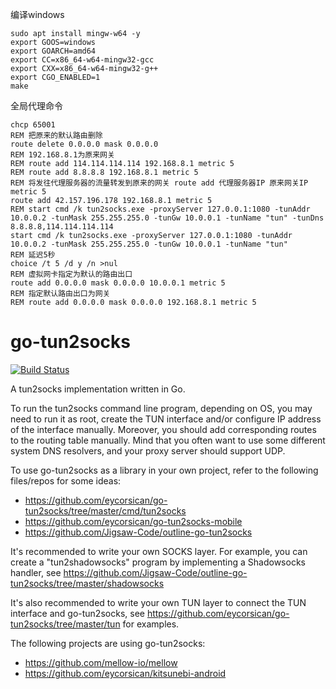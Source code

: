 编译windows
```
sudo apt install mingw-w64 -y
export GOOS=windows
export GOARCH=amd64
export CC=x86_64-w64-mingw32-gcc
export CXX=x86_64-w64-mingw32-g++
export CGO_ENABLED=1
make
```

全局代理命令


```
chcp 65001
REM 把原来的默认路由删除
route delete 0.0.0.0 mask 0.0.0.0
REM 192.168.8.1为原来网关
REM route add 114.114.114.114 192.168.8.1 metric 5
REM route add 8.8.8.8 192.168.8.1 metric 5
REM 将发往代理服务器的流量转发到原来的网关 route add 代理服务器IP 原来网关IP metric 5
route add 42.157.196.178 192.168.8.1 metric 5
REM start cmd /k tun2socks.exe -proxyServer 127.0.0.1:1080 -tunAddr 10.0.0.2 -tunMask 255.255.255.0 -tunGw 10.0.0.1 -tunName "tun" -tunDns 8.8.8.8,114.114.114.114
start cmd /k tun2socks.exe -proxyServer 127.0.0.1:1080 -tunAddr 10.0.0.2 -tunMask 255.255.255.0 -tunGw 10.0.0.1 -tunName "tun"
REM 延迟5秒
choice /t 5 /d y /n >nul
REM 虚拟网卡指定为默认的路由出口
route add 0.0.0.0 mask 0.0.0.0 10.0.0.1 metric 5
REM 指定默认路由出口为网关
REM route add 0.0.0.0 mask 0.0.0.0 192.168.8.1 metric 5
```



# go-tun2socks

[![Build Status](https://travis-ci.com/eycorsican/go-tun2socks.svg?branch=master)](https://travis-ci.com/eycorsican/go-tun2socks)

A tun2socks implementation written in Go.

To run the tun2socks command line program, depending on OS, you may need to run it as root, create the TUN interface and/or configure IP address of the interface manually. Moreover, you should add corresponding routes to the routing table manually. Mind that you often want to use some different system DNS resolvers, and your proxy server should support UDP.

To use go-tun2socks as a library in your own project, refer to the following files/repos for some ideas:

- https://github.com/eycorsican/go-tun2socks/tree/master/cmd/tun2socks
- https://github.com/eycorsican/go-tun2socks-mobile
- https://github.com/Jigsaw-Code/outline-go-tun2socks

It's recommended to write your own SOCKS layer. For example, you can create a "tun2shadowsocks" program by implementing a Shadowsocks handler, see https://github.com/Jigsaw-Code/outline-go-tun2socks/tree/master/shadowsocks

It's also recommended to write your own TUN layer to connect the TUN interface and go-tun2socks, see https://github.com/eycorsican/go-tun2socks/tree/master/tun for examples.

The following projects are using go-tun2socks:

- https://github.com/mellow-io/mellow
- https://github.com/eycorsican/kitsunebi-android
